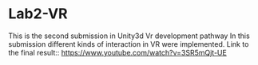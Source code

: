 # Lab2-VR
This is the second submission in Unity3d Vr development pathway
In this submission different kinds of interaction in VR were implemented.
Link to the final result:: https://www.youtube.com/watch?v=3SR5mQjt-UE
